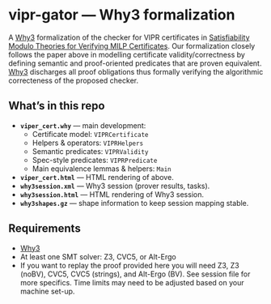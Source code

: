 # vipr-gator — Why3 formalization

A [Why3](why3.org) formalization of the checker for VIPR certificates in [Satisfiability Modulo Theories for Verifying MILP
Certificates](https://arxiv.org/pdf/2312.10420). Our formalization closely follows the paper above in modelling certificate validity/correctness by defining semantic and proof-oriented 
predicates that are proven equivalent. [Why3](why3.org) discharges all proof obligations thus formally verifying 
the algorithmic correcteness of the proposed checker.
## What’s in this repo

- **`viper_cert.why`** — main development:
  - Certificate model: `VIPRCertificate`
  - Helpers & operators: `VIPRHelpers`
  - Semantic predicates: `VIPRValidity`
  - Spec-style predicates: `VIPRPredicate`
  - Main equivalence lemmas & helpers: `Main`
- **`viper_cert.html`** — HTML rendering of above.
- **`why3session.xml`** — Why3 session (prover results, tasks).
- **`why3session.html`** — HTML rendering of Why3 session.
- **`why3shapes.gz`** — shape information to keep session mapping stable.



## Requirements

- [Why3](https://www.why3.org/doc/install.html)
- At least one SMT solver: Z3, CVC5, or Alt-Ergo
- If you want to replay the proof provided here you will
  need Z3, Z3 (noBV), CVC5, CVC5 (strings), and
  Alt-Ergo (BV). See session file for more specifics. Time limits may need to be 
  adjusted based on your machine set-up. 
